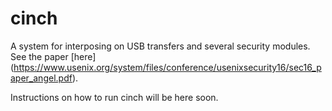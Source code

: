 # cinch
A system for interposing on USB transfers and several security modules.
See the paper [here] (https://www.usenix.org/system/files/conference/usenixsecurity16/sec16_paper_angel.pdf). 

Instructions on how to run cinch will be here soon.
